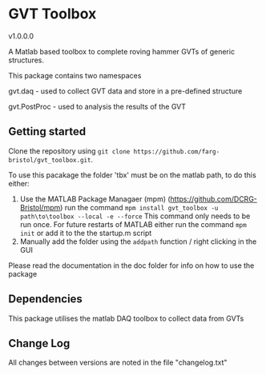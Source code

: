 # GVT Toolbox
v1.0.0.0

A Matlab based toolbox to complete roving hammer GVTs of generic structures.

This package contains two namespaces

gvt.daq - used to collect GVT data and store in a pre-defined structure

gvt.PostProc - used to analysis the results of the GVT

## Getting started

Clone the repository using `git clone https://github.com/farg-bristol/gvt_toolbox.git`.

To use this pacakage the folder 'tbx' must be on the matlab path, to do this either:

1. Use the MATLAB Package Managaer (mpm) (https://github.com/DCRG-Bristol/mpm)
    run the command 
    `mpm install gvt_toolbox -u path\to\toolbox --local -e --force`
    This command only needs to be run once. For future restarts of MATLAB either run the command
    `mpm init`
    or add it to the the startup.m script
2. Manually add the folder using the `addpath` function / right clicking in the GUI

Please read the documentation in the doc folder for info on how to use the package

## Dependencies
This package utilises the matlab DAQ toolbox to collect data from GVTs

## Change Log
All changes between versions are noted in the file "changelog.txt"



